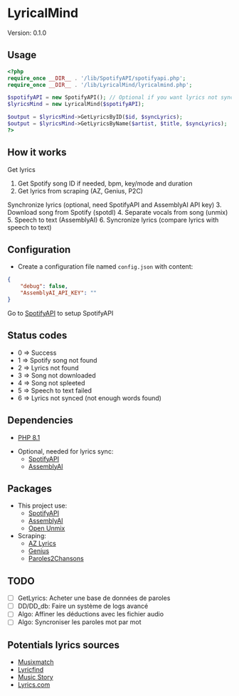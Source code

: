 # LyricalMind
Version: 0.1.0

## Usage
```php
<?php
require_once __DIR__ . '/lib/SpotifyAPI/spotifyapi.php';
require_once __DIR__ . '/lib/LyricalMind/lyricalmind.php';

$spotifyAPI = new SpotifyAPI(); // Optional if you want lyrics not synced
$lyricsMind = new LyricalMind($spotifyAPI);

$output = $lyricsMind->GetLyricsByID($id, $syncLyrics);
$output = $lyricsMind->GetLyricsByName($artist, $title, $syncLyrics);
?>
```

## How it works
Get lyrics
1. Get Spotify song ID if needed, bpm, key/mode and duration
2. Get lyrics from scraping (AZ, Genius, P2C)

Synchronize lyrics (optional, need SpotifyAPI and AssemblyAI API key)
3. Download song from Spotify (spotdl)
4. Separate vocals from song (unmix)
5. Speech to text (AssemblyAI)
6. Syncronize lyrics (compare lyrics with speech to text)

## Configuration
* Create a configuration file named `config.json` with content:
```json
{
    "debug": false,
    "AssemblyAI_API_KEY": ""
}
```
Go to [SpotifyAPI](https://www.github.com/Gerem66/SpotifyAPI) to setup SpotifyAPI

## Status codes
- 0 => Success
- 1 => Spotify song not found
- 2 => Lyrics not found
- 3 => Song not downloaded
- 4 => Song not spleeted
- 5 => Speech to text failed
- 6 => Lyrics not synced (not enough words found)

## Dependencies
- [PHP 8.1](https://www.php.net)
* Optional, needed for lyrics sync:
    - [SpotifyAPI](https://github.com/Gerem66/SpotifyAPI)
    - [AssemblyAI](https://www.assemblyai.com)

## Packages
* This project use:
    - [SpotifyAPI](https://developer.spotify.com)
    - [AssemblyAI](https://www.assemblyai.com)
    - [Open Unmix](https://github.com/sigsep/open-unmix-pytorch)
* Scraping:
    - [AZ Lyrics](https://www.azlyrics.com)
    - [Genius](https://genius.com)
    - [Paroles2Chansons](https://www.paroles2chansons.com)

## TODO
- [ ] GetLyrics: Acheter une base de données de paroles
- [ ] DD/DD_db: Faire un système de logs avancé
- [ ] Algo: Affiner les déductions avec les fichier audio
- [ ] Algo: Syncroniser les paroles mot par mot

## Potentials lyrics sources
- [Musixmatch](https://www.musixmatch.com)
- [Lyricfind](https://www.lyricfind.com)
- [Music Story](https://developers.music-story.com/fr/developpeurs/lyric)
- [Lyrics.com](https://lyrics.com)